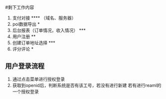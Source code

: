 #剩下工作内容

1. 支付对接 **** （域名、服务器）
2. poi数据导出 *
3. 后台报表（订单情况，收入情况） ***
4. 用户注册 **
5. 创建订单地址选择 ***
6. 评分评论 *

## 用户登录流程

1. 通过点击菜单进行授权登录
2. 获取到openid后，判断系统是否有该工号，若没有进行新建
     若有进行reaml的一个授权登录

